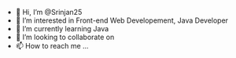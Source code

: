 - 👋 Hi, I’m @Srinjan25
- 👀 I’m interested in Front-end Web Developement, Java Developer
- 🌱 I’m currently learning Java
- 💞️ I’m looking to collaborate on 
- 📫 How to reach me ...

<!---
Srinjan25/Srinjan25 is a ✨ special ✨ repository because its `README.md` (this file) appears on your GitHub profile.
You can click the Preview link to take a look at your changes.
--->
